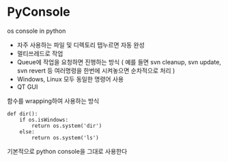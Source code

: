 # PyConsole
os console in python
- 자주 사용하는 파일 및 디렉토리 탭누르면 자동 완성
- 멀티쓰레드로 작업
- Queue에 작업을 요청하면 진행하는 방식 ( 예를 들면 svn cleanup, svn update, svn revert 등 여러명령을 한번에 시켜놓으면 순차적으로 처리 )
- Windows, Linux 모두 동일한 명령어 사용
- QT GUI

함수를 wrapping하여 사용하는 방식 
```
def dir():
    if os.isWindows:
        return os.system('dir')
    else:
        return os.system('ls')
```
기본적으로 python console을 그대로 사용한다
